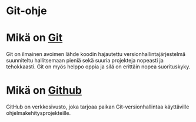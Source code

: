 # Git-ohje

# Mikä on [Git](https://git-scm.com/)
Git on ilmainen avoimen lähde koodin hajautettu versionhallintajärjestelmä suunniteltu hallitsemaan pieniä sekä suuria projekteja nopeasti ja tehokkaasti. Git on myös helppo oppia ja silä on erittäin nopea suorituskyky.

# Mikä on [Github](https://github.com/)
GitHub on verkkosivusto, joka tarjoaa paikan Git-versionhallintaa käyttäville ohjelmakehitysprojekteille.
